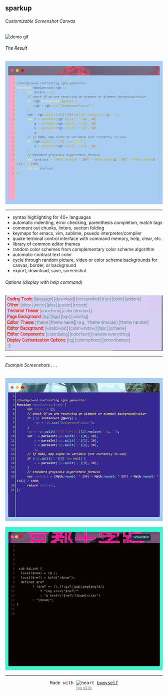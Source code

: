<a name="table-of-contents"/>


## sparkup 

###### Customizable Screenshot Canvas

<a name="demo"/>

![demo gif](demo/demo.gif)

###### The Result

![output screenshot example](demo/screenshot-output2.png)


-----------------

<a name="features"/>

- syntax highlighting for 40+ languages
- automatic indenting, error checking, parenthesis completion, match tags
- comment out chunks, linters, section folding
- keymaps for emacs, vim, sublime, psuedo interpreter/compiler
- quake terminal control interface with command memory, help, clear, etc.
- library of common editor themes
- random color schemes from complementary color scheme algorithm 
- automatic contrast text color
- cycle through random picture, video or color scheme backgrounds for canvas, border, or background
- export, download, save, screenshot

<a name="options-demo"/>

###### Options *(display with help command)*

![picture of options](demo/terminal-options.png)

-----------

<a name="examples"/>

###### Example Screenshots . . .


![output screenshot example](demo/screenshot-output1.png)

![output screenshot example 2](demo/screenshot-output3.png)



----------------------------


  <div align="center" style="text-align: center; font-family: monospace; allign: center">
    Made with <g-emoji class="g-emoji" alias="heart" fallback-src="https://github.githubassets.com/images/icons/emoji/unicode/2764.png">
  <img class="emoji" alt="heart" height="20" width="20" src="https://github.githubassets.com/images/icons/emoji/unicode/2764.png"></g-emoji> <a href="https://www.bymyself.life">bymyself</a>
  </div>
  
<div align="center" style="font-size: 11px; margin: 0; opacity:.6"><a href="#table-of-contents">Top (目次)</a></div> 
